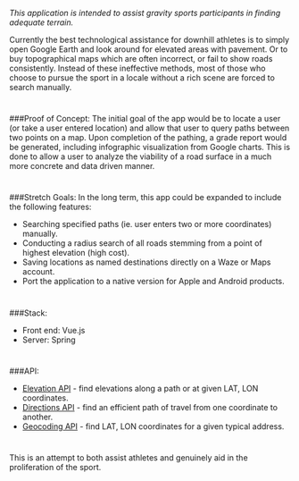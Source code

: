 
*This application is intended to assist gravity sports participants in finding adequate terrain.*

Currently the best technological assistance for downhill athletes is to simply open Google Earth and look around for elevated areas with pavement. Or to buy topographical maps which are often incorrect, or fail to show roads consistently. Instead of these ineffective methods, most of those who choose to pursue the sport in a locale without a rich scene are forced to search manually.
#

###Proof of Concept:
The initial goal of the app would be to locate a user (or take a user entered location) and allow that user to query paths between two points on a map. Upon completion of the pathing, a grade report would be generated, including infographic visualization from Google charts. This is done to allow a user to analyze the viability of a road surface in a much more concrete and data driven manner. 
#

###Stretch Goals:
In the long term, this app could be expanded to include the following features:

- Searching specified paths (ie. user enters two or more coordinates) manually.
- Conducting a radius search of all roads stemming from a point of highest elevation (high cost).
- Saving locations as named destinations directly on a Waze or Maps account.
- Port the application to a native version for Apple and Android products.
#

###Stack:

- Front end: Vue.js
- Server:    Spring
#

###API: 
- [Elevation API](https://developers.google.com/maps/documentation/elevation/start) - 
    find elevations along a path or at given LAT, LON coordinates.
- [Directions API](https://developers.google.com/maps/documentation/javascript/directions) - 
    find an efficient path of travel from one coordinate to another.
- [Geocoding API](https://developers.google.com/maps/documentation/javascript/geocoding) - 
    find LAT, LON coordinates for a given typical address.      
#

This is an attempt to both assist athletes and genuinely aid in the proliferation of the sport.    
